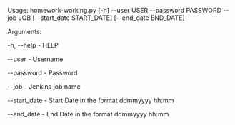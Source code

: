Usage: homework-working.py [-h] --user USER --password PASSWORD --job JOB [--start_date START_DATE] [--end_date END_DATE]


Arguments:

  -h, --help - HELP
	
  --user - Username
	
  --password - Password
	
  --job - Jenkins job name
	
  --start_date - Start Date in the format ddmmyyyy hh:mm
												
  --end_date - End Date in the format ddmmyyyy hh:mm
